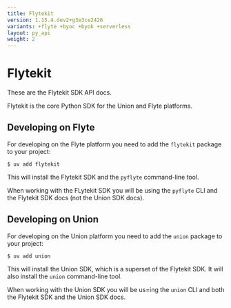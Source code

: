 ```yaml
---
title: Flytekit
version: 1.15.4.dev2+g3e3ce2426
variants: +flyte +byoc +byok +serverless
layout: py_api
weight: 2
---
```


# Flytekit

These are the Flytekit SDK API docs.

Flytekit is the core Python SDK for the Union and Flyte platforms.


## Developing on Flyte

For developing on the Flyte platform you need to add the `flytekit` package to your project:

```shell
$ uv add flytekit
```

This will install the Flytekit SDK and the `pyflyte` command-line tool.

When working with the FLytekit SDK you will be using the `pyflyte` CLI and the Flytekit SDK docs (not the Union SDK docs).


## Developing on Union

For developing on the Union platform you need to add the `union` package to your project:

```shell
$ uv add union
```

This will install the Union SDK, which is a superset of the Flytekit SDK.
It will also install the `union` command-line tool.

When working with the Union SDK you will be us=ing the `union` CLI and both the Flytekit SDK and the Union SDK docs.